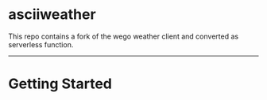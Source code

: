 # asciiweather

This repo contains a fork of the wego weather client and converted as serverless function.

---

# Getting Started
